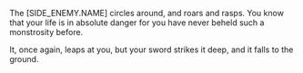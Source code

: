 The [SIDE_ENEMY.NAME] circles around, and roars and rasps. You know that your life is in absolute danger for you have never beheld such a monstrosity before. 

It, once again, leaps at you, but your sword strikes it deep, and it falls to the ground. 
